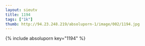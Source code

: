 ```yaml
--- 
layout: sieutv
title: 1194
tags: ["1k"]
thumb: http://94.23.248.219/absoluporn-1/image/002/1194.jpg
---
```

{% include absoluporn key="1194" %} 
